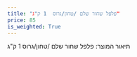```yaml
---
title: "פלפל שחור שלם /טחון/גרוס  1 ק"ג"
price: 85
is_weighted: True
---
```


תיאור המוצר: פלפל שחור שלם /טחון/גרוס  1 ק"ג
